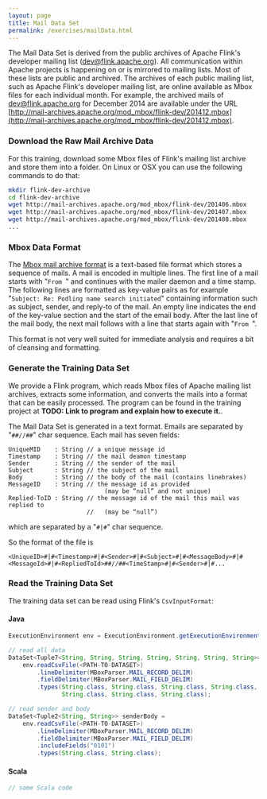 ```yaml
---
layout: page
title: Mail Data Set
permalink: /exercises/mailData.html
---
```


The Mail Data Set is derived from the public archives of Apache Flink's developer mailing list (dev@flink.apache.org). All communication within Apache projects is happening on or is mirrored to mailing lists. Most of these lists are public and archived. The archives of each public mailing list, such as Apache Flink's developer mailing list, are online available as Mbox files for each individual month. For example, the archived mails of dev@flink.apache.org for December 2014 are available under the URL [http://mail-archives.apache.org/mod_mbox/flink-dev/201412.mbox](http://mail-archives.apache.org/mod_mbox/flink-dev/201412.mbox). 

### Download the Raw Mail Archive Data

For this training, download some Mbox files of Flink's mailing list archive and store them into a folder. On Linux or OSX you can use the following commands to do that:

~~~bash
mkdir flink-dev-archive
cd flink-dev-archive
wget http://mail-archives.apache.org/mod_mbox/flink-dev/201406.mbox
wget http://mail-archives.apache.org/mod_mbox/flink-dev/201407.mbox
wget http://mail-archives.apache.org/mod_mbox/flink-dev/201408.mbox
...
~~~

### Mbox Data Format

The [Mbox mail archive format](http://en.wikipedia.org/wiki/Mbox) is a text-based file format which stores a sequence of mails. A mail is encoded in multiple lines. The first line of a mail starts with "`From `" and continues with the mailer daemon and a time stamp. The following lines are formatted as key-value pairs as for example "`Subject: Re: Podling name search initiated`" containing information such as subject, sender, and reply-to of the mail. An empty line indicates the end of the key-value section and the start of the email body. After the last line of the mail body, the next mail follows with a line that starts again with "`From `".

This format is not very well suited for immediate analysis and requires a bit of cleansing and formatting.

### Generate the Training Data Set

We provide a Flink program, which reads Mbox files of Apache mailing list archives, extracts some information, and converts the mails into a format that can be easily processed. The program can be found in the training project at **TODO: Link to program and explain how to execute it.**.

The Mail Data Set is generated in a text format. Emails are separated by "`##//##`" char sequence.
Each mail has seven fields:

~~~
UniqueMID    : String // a unique message id
Timestamp    : String // the mail deamon timestamp
Sender       : String // the sender of the mail
Subject      : String // the subject of the mail
Body         : String // the body of the mail (contains linebrakes)
MessageID    : String // the message id as provided 
                           (may be “null” and not unique)
Replied-ToID : String // the message id of the mail this mail was replied to 
                      //   (may be “null”)
~~~

which are separated by a "`#|#`" char sequence.

So the format of the file is 

~~~
<UniqueID>#|#<Timestamp>#|#<Sender>#|#<Subject>#|#<MessageBody>#|#<MessageId>#|#<RepliedToId>##//##<TimeStamp>#|#<Sender>#|#...
~~~

### Read the Training Data Set

The training data set can be read using Flink's `CsvInputFormat`:

#### Java

~~~java
ExecutionEnvironment env = ExecutionEnvironment.getExecutionEnvironment();

// read all data
DataSet<Tuple7<String, String, String, String, String, String, String>> mails =
	env.readCsvFile(<PATH-TO-DATASET>)
		.lineDelimiter(MBoxParser.MAIL_RECORD_DELIM)
		.fieldDelimiter(MBoxParser.MAIL_FIELD_DELIM)
		.types(String.class, String.class, String.class, String.class, 
			   String.class, String.class, String.class);

// read sender and body
DataSet<Tuple2<String, String>> senderBody =
	env.readCsvFile(<PATH-TO-DATASET>)
		.lineDelimiter(MBoxParser.MAIL_RECORD_DELIM)
		.fieldDelimiter(MBoxParser.MAIL_FIELD_DELIM)
		.includeFields("0101")
		.types(String.class, String.class);
~~~

#### Scala

~~~scala
// some Scala code
~~~